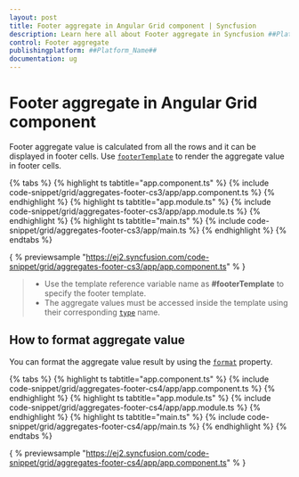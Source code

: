 ```yaml
---
layout: post
title: Footer aggregate in Angular Grid component | Syncfusion
description: Learn here all about Footer aggregate in Syncfusion ##Platform_Name## Grid component of Syncfusion Essential JS 2 and more.
control: Footer aggregate 
publishingplatform: ##Platform_Name##
documentation: ug
---
```


# Footer aggregate in Angular Grid component

Footer aggregate value is calculated from all the rows and it can be displayed in footer cells. Use
[`footerTemplate`](../../api/grid/aggregateColumnDirective/#footertemplate) to render the aggregate value in footer cells.

{% tabs %}
{% highlight ts tabtitle="app.component.ts" %}
{% include code-snippet/grid/aggregates-footer-cs3/app/app.component.ts %}
{% endhighlight %}
{% highlight ts tabtitle="app.module.ts" %}
{% include code-snippet/grid/aggregates-footer-cs3/app/app.module.ts %}
{% endhighlight %}
{% highlight ts tabtitle="main.ts" %}
{% include code-snippet/grid/aggregates-footer-cs3/app/main.ts %}
{% endhighlight %}
{% endtabs %}
  
{ % previewsample "https://ej2.syncfusion.com/code-snippet/grid/aggregates-footer-cs3/app/app.component.ts" % }

> * Use the template reference variable name as **#footerTemplate** to specify the footer template.
> * The aggregate values must be accessed inside the template using their corresponding
[`type`](../../api/grid/aggregateColumnDirective/#type) name.

## How to format aggregate value

You can format the aggregate value result by using the
[`format`](../../api/grid/aggregateColumn/#format) property.

{% tabs %}
{% highlight ts tabtitle="app.component.ts" %}
{% include code-snippet/grid/aggregates-footer-cs4/app/app.component.ts %}
{% endhighlight %}
{% highlight ts tabtitle="app.module.ts" %}
{% include code-snippet/grid/aggregates-footer-cs4/app/app.module.ts %}
{% endhighlight %}
{% highlight ts tabtitle="main.ts" %}
{% include code-snippet/grid/aggregates-footer-cs4/app/main.ts %}
{% endhighlight %}
{% endtabs %}
  
{ % previewsample "https://ej2.syncfusion.com/code-snippet/grid/aggregates-footer-cs4/app/app.component.ts" % }